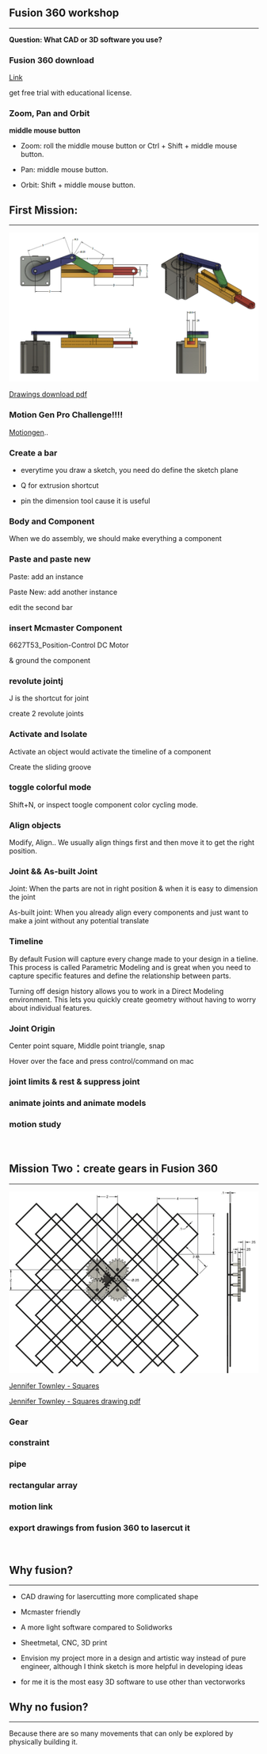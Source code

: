 ## **Fusion 360 workshop**

---

**Question: What CAD or 3D software you use?**

### **Fusion 360 download**

[Link](https://www.googleadservices.com/pagead/aclk?sa=L&ai=DChcSEwijgcj8p5r2AhUSicgKHRQNAAoYABADGgJxdQ&ei=poIYYrrgGb_YytMP75ynqAY&ohost=www.google.com&cid=CAASEuRo9_AnOZVRNGLZZcOEryXrqw&sig=AOD64_3RAT7U_e18LkS9mZQE5FdGtXto6Q&q&sqi=2&adurl&ved=2ahUKEwi6y7_8p5r2AhU_rHIEHW_OCWUQ0Qx6BAgDEAE)

get free trial with educational license.

### **Zoom, Pan and Orbit**

**middle mouse button**

- Zoom: roll the middle mouse button or Ctrl + Shift + middle mouse button.

- Pan: middle mouse button.

- Orbit: Shift + middle mouse button.

## First Mission:

---

![first assembly](images/fusion360/drawing.png)

[Drawings download pdf](https://drive.google.com/file/d/1QnRcQCTb9DUuG8Rdvz84DLR4pkwzOBKH/view?usp=sharing)

### **Motion Gen Pro Challenge!!!!**

[Motiongen](http://motiongenpro.appspot.com/)..

### **Create a bar**

- everytime you draw a sketch, you need do define the sketch plane

- Q for extrusion shortcut

- pin the dimension tool cause it is useful

### **Body and Component**

When we do assembly, we should make everything a component

### **Paste and paste new**

Paste: add an instance

Paste New: add another instance

edit the second bar

### **insert Mcmaster Component**

6627T53_Position-Control DC Motor

& ground the component

### **revolute joint**j

J is the shortcut for joint

create 2 revolute joints

### **Activate and Isolate**

Activate an object would activate the timeline of a component

Create the sliding groove

### **toggle colorful mode**

Shift+N, or inspect toogle component color cycling mode.

### **Align objects**

Modify, Align.. We usually align things first and then move it to get the right position.

### **Joint && As-built Joint**

Joint: When the parts are not in right position & when it is easy to dimension the joint

As-built joint: When you already align every components and just want to make a joint without any potential translate

### **Timeline**

By default Fusion will capture every change made to your design in a tieline. This process is called Parametric Modeling and is great when you need to capture specific features and define the relationship between parts.

Turning off design history allows you to work in a Direct Modeling environment. This lets you quickly create geometry without having to worry about individual features.

### **Joint Origin**

Center point square, Middle point triangle, snap

Hover over the face and press control/command on mac

### **joint limits & rest & suppress joint**

### **animate joints and animate models**

### **motion study**

<p>&nbsp;</p>

## **Mission Two：create gears in Fusion 360**

---


![second mission reference image](images/fusion360/mission2.png)

[Jennifer Townley - Squares](https://vimeo.com/153365803)

[Jennifer Townley - Squares drawing pdf](https://drive.google.com/file/d/1xS-wEvdfK904TarfuSwihKoIQGwxoMRv/view?usp=sharing)

### **Gear**

### **constraint**

### **pipe**

### **rectangular array**

### **motion link**

### **export drawings from fusion 360 to lasercut it**

<p>&nbsp;</p>

## Why fusion?

---

- CAD drawing for lasercutting more complicated shape

- Mcmaster friendly

- A more light software compared to Solidworks

- Sheetmetal, CNC, 3D print

- Envision my project more in a design and artistic way instead of pure engineer, although I think sketch is more helpful in developing ideas

- for me it is the most easy 3D software to use other than vectorworks


## Why no fusion?

---

Because there are so many movements that can only be explored by physically building it.

